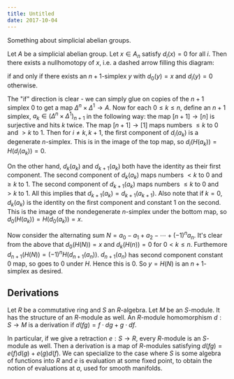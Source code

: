 ```yaml
---
title: Untitled
date: 2017-10-04
---
```

Something about simplicial abelian groups.

Let $A$ be a simplicial abelian group. Let $x \in A_n$ satisfy
$d_i(x) = 0$ for all $i$. Then there exists a nullhomotopy of $x$, i.e.
a dashed arrow filling this diagram:

if and only if there exists an $n+1$-simplex $y$ with $d_0(y) = x$ and
$d_i(y)=0$ otherwise.

The "if" direction is clear - we can simply glue on copies of the $n+1$
simplex $0$ to get a map $\Delta^n \times \Delta^1 \to A$. Now for each
$0\leq k\leq n$, define an $n+1$ simplex,
$a_k \in (\Delta^n \times \Delta^1)_{n+1}$ in the following way: the map
$[n+1] \to [n]$ is surjective and hits $k$ twice. The map
$[n+1] \to [1]$ maps numbers $\leq k$ to $0$ and $> k$ to $1$. Then for
$i \neq k, k+1$, the first component of $d_i(a_k)$ is a degenerate
$n$-simplex. This is in the image of the top map, so
$d_i(H(a_k))= H(d_i(a_k)) = 0$.

On the other hand, $d_k(a_k)$ and $d_{k+1}(a_k)$ both have the identity
as their first component. The second component of $d_k(a_k)$ maps
numbers $< k$ to $0$ and $\geq k$ to $1$. The second component of
$d_{k+1}(a_k)$ maps numbers $\leq k$ to $0$ and $> k$ to $1$. All this
implies that $d_{k+1}(a_k) = d_{k+1}(a_{k+1})$. Also note that if $k=0$,
$d_k(a_k)$ is the identity on the first component and constant $1$ on
the second. This is the image of the nondegenerate $n$-simplex under the
bottom map, so $d_0(H(a_k)) = H(d_0(a_k)) = x$.

Now consider the alternating sum
$N = a_0 - a_1 + a_2 - \cdots +(-1)^n a_n$. It's clear from the above
that $d_0(H(N)) = x$ and $d_k(H(n)) = 0$ for $0 < k \leq n$. Furthemore
$d_{n+1}(H(N)) = (-1)^nH(d_{n+1}(a_n))$. $d_{n+1}(a_n)$ has second
component constant $0$ map, so goes to $0$ under $H$. Hence this is $0$.
So $y=H(N)$ is an $n+1$-simplex as desired.

Derivations
-----------

Let $R$ be a commutative ring and $S$ an $R$-algebra. Let $M$ be an
$S$-module. It has the structure of an $R$-module as well. An $R$-module
homomorphism $d: S \to M$ is a derivation if
$d(fg) = f\cdot dg + g \cdot df$.

In particular, if we give a retraction $e: S \to R$, every $R$-module is
an $S$-module as well. Then a derivation is a map of $R$-modules
satisfying $d(fg) = e(f)d(g) + e(g)d(f)$. We can specialize to the case
where $S$ is some algebra of functions into $R$ and $e$ is evaluation at
some fixed point, to obtain the notion of evaluations at $a$, used for
smooth manifolds.
